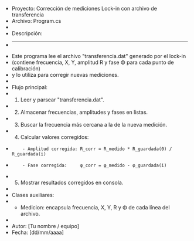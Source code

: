  *  Proyecto:   Corrección de mediciones Lock-in con archivo de transferencia
 *  Archivo:    Program.cs
 *
 *  Descripción:
 *  --------------------------------------------------------------------
 *  Este programa lee el archivo "transferencia.dat" generado por el lock-in
 *  (contiene frecuencia, X, Y, amplitud R y fase Φ para cada punto de calibración)
 *  y lo utiliza para corregir nuevas mediciones.
 *
 *  Flujo principal:
 *    1. Leer y parsear "transferencia.dat".
 *    2. Almacenar frecuencias, amplitudes y fases en listas.
 *    3. Buscar la frecuencia más cercana a la de la nueva medición.
 *    4. Calcular valores corregidos:
 *         - Amplitud corregida: R_corr = R_medido * R_guardada(0) / R_guardada(i)
 *         - Fase corregida:     φ_corr = φ_medido - φ_guardada(i)
 *    5. Mostrar resultados corregidos en consola.
 *
 *  Clases auxiliares:
 *    - Medicion: encapsula frecuencia, X, Y, R y Φ de cada línea del archivo.
 *
 *  Autor:    [Tu nombre / equipo]
 *  Fecha:    [dd/mm/aaaa]

